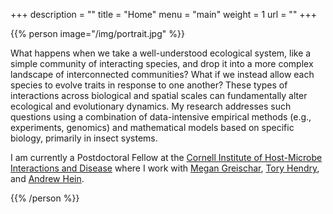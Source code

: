 +++
description = ""
title = "Home"
menu = "main"
weight = 1
url = ""
+++



{{% person image="/img/portrait.jpg" %}}



What happens when we take a well-understood ecological system, 
like a simple community of interacting species, and drop it into a more complex
landscape of interconnected communities?
What if we instead allow each species to evolve traits in response to one another?
These types of interactions across biological and spatial scales
can fundamentally alter ecological and evolutionary dynamics.
My research addresses such questions using a combination of data-intensive
empirical methods (e.g., experiments, genomics)
and mathematical models based on specific biology, primarily in insect systems.



I am currently a Postdoctoral Fellow at the
<a href="https://cihmid.cornell.edu">Cornell Institute of Host-Microbe
Interactions and Disease</a>
where I work with
<a href="https://ecologyandevolution.cornell.edu/megan-greischar">Megan Greischar</a>,
<a href="https://cals.cornell.edu/tory-hendry">Tory Hendry</a>, and
<a href="https://cals.cornell.edu/andrew-hein">Andrew Hein</a>.


{{% /person %}}


